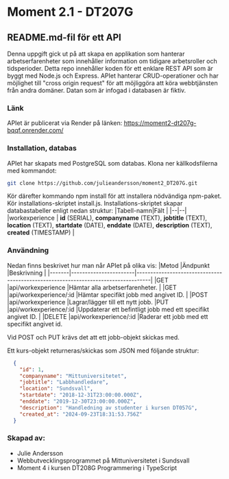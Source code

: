# Moment 2.1 - DT207G
## README.md-fil för ett API
Denna uppgift gick ut på att skapa en applikation som hanterar arbetserfarenheter som innehåller information om tidigare arbetsroller och tidsperioder. Detta repo innehåller koden för ett enklare REST API som är byggt med Node.js och Express. APIet hanterar CRUD-operationer och har möjlighet till "cross origin request"  för att möjliggöra att köra webbtjänsten från andra domäner. Datan som är infogad i databasen är fiktiv.

### Länk
APIet är publicerat via Render på länken: https://moment2-dt207g-bqqf.onrender.com/

### Installation, databas
APIet har skapats med PostgreSQL som databas. Klona ner källkodsfilerna med kommandot:
```bash
git clone https://github.com/julieandersson/moment2_DT207G.git
```

Kör därefter kommando npm install för att installera nödvändiga npm-paket. Kör installations-skriptet install.js. Installations-skriptet skapar databastabeller enligt nedan struktur:
|Tabell-namn|Fält  |
|--|--|
|workexperience  | **id** (SERIAL), **companyname** (TEXT), **jobtitle** (TEXT), **location** (TEXT), **startdate** (DATE), **enddate** (DATE), **description** (TEXT), **created** (TIMESTAMP)  |

### Användning
Nedan finns beskrivet hur man når APIet på olika vis:
|Metod  |Ändpunkt               |Beskrivning                                                                        |
|-------|-----------------------|-----------------------------------------------------------------------------------|
|GET    |api/workexperience     |Hämtar alla arbetserfarenheter.                                                    |
|GET    |api/workexperience/:id |Hämtar specifikt jobb med angivet ID.                                              |
|POST   |api/workexperience     |Lagrar/lägger till ett nytt jobb.
|PUT    |api/workexperience/:id |Uppdaterar ett befintligt jobb med ett specifikt angivet ID. |
|DELETE |api/workexperience/:id |Raderar ett jobb med ett specifikt angivet id.      

Vid POST och PUT krävs det att ett jobb-objekt skickas med.

Ett kurs-objekt returneras/skickas som JSON med följande struktur:

```json
  {
    "id": 1,
    "companyname": "Mittuniversitetet",
    "jobtitle": "Labbhandledare",
    "location": "Sundsvall",
    "startdate": "2018-12-31T23:00:00.000Z",
    "enddate": "2019-12-30T23:00:00.000Z",
    "description": "Handledning av studenter i kursen DT057G",
    "created_at": "2024-09-23T18:31:53.756Z"
  }
```
### Skapad av:
- Julie Andersson
- Webbutvecklingsprogrammet på Mittuniversitetet i Sundsvall
- Moment 4 i kursen DT208G Programmering i TypeScript



